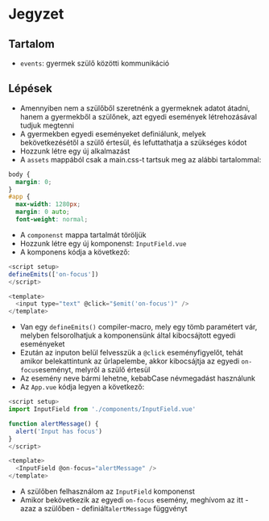 # Jegyzet

## Tartalom

- `events`: gyermek szülő közötti kommunikáció

## Lépések

- Amennyiben nem a szülőből szeretnénk a gyermeknek adatot átadni, hanem a gyermekből a szülőnek, azt egyedi események létrehozásával tudjuk megtenni
- A gyermekben egyedi eseményeket definiálunk, melyek bekövetkezésétől a szülő értesül, és lefuttathatja a szükséges kódot
- Hozzunk létre egy új alkalmazást
- A `assets` mappából csak a main.css-t tartsuk meg az alábbi tartalommal:

```css
body {
  margin: 0;
}
#app {
  max-width: 1280px;
  margin: 0 auto;
  font-weight: normal;
```

- A `componenst` mappa tartalmát töröljük
- Hozzunk létre egy új komponenst: `InputField.vue`
- A komponens kódja a következő:

```js
<script setup>
defineEmits(['on-focus'])
</script>

<template>
  <input type="text" @click="$emit('on-focus')" />
</template>
```

- Van egy `defineEmits()` compiler-macro, mely egy tömb paramétert vár, melyben felsorolhatjuk a komponensünk által kibocsájtott egyedi eseményeket
- Ezután az inputon belül felvesszük a `@click` eseményfigyelőt, tehát amikor belekattintunk az űrlapelembe, akkor kibocsájtja az egyedi `on-focus`eseményt, melyről a szülő értesül
- Az esemény neve bármi lehetne, kebabCase névmegadást használunk
- Az `App.vue` kódja legyen a következő:

```js
<script setup>
import InputField from './components/InputField.vue'

function alertMessage() {
  alert('Input has focus')
}
</script>

<template>
  <InputField @on-focus="alertMessage" />
</template>
```

- A szülőben felhasználom az `InputField` komponenst
- Amikor bekövetkezik az egyedi `on-focus` esemény, meghívom az itt - azaz a szülőben - definiált`alertMessage` függvényt
